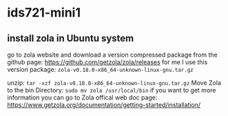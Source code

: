 # ids721-mini1

## install zola in Ubuntu system

go to zola website and download a version compressed package from the github page: https://github.com/getzola/zola/releases
for me I use this version package: `zola-v0.18.0-x86_64-unknown-linux-gnu.tar.gz`

unzip: `tar -xzf zola-v0.18.0-x86_64-unknown-linux-gnu.tar.gz`
Move Zola to the bin Directory: `sudo mv zola /usr/local/bin`
if you want to get more information you can go to Zola offical web doc page: https://www.getzola.org/documentation/getting-started/installation/


##
